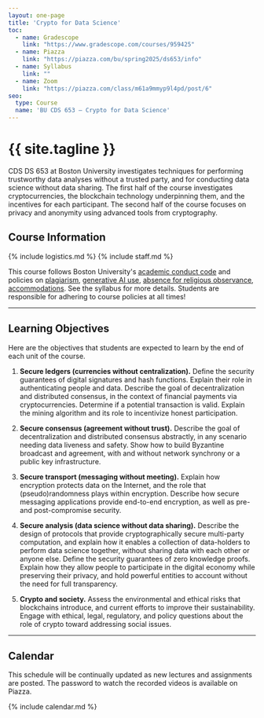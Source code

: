 ```yaml
---
layout: one-page
title: 'Crypto for Data Science'
toc:
  - name: Gradescope
    link: "https://www.gradescope.com/courses/959425"
  - name: Piazza
    link: "https://piazza.com/bu/spring2025/ds653/info"
  - name: Syllabus
    link: ""
  - name: Zoom
    link: "https://piazza.com/class/m61a9mmyp9l4pd/post/6"
seo:
  type: Course
  name: 'BU CDS 653 — Crypto for Data Science'
---
```


# {{ site.tagline }}

CDS DS 653 at Boston University investigates techniques for performing trustworthy data analyses without a trusted party, and for conducting data science without data sharing. The first half of the course investigates cryptocurrencies, the blockchain technology underpinning them, and the incentives for each participant. The second half of the course focuses on privacy and anonymity using advanced tools from cryptography.


## Course Information

{% include logistics.md %}
{% include staff.md %}

This course follows Boston University's [academic conduct code](https://www.bu.edu/academics/policies/academic-conduct-code/) and policies on [plagiarism](https://www.bu.edu/cs/undergraduate/undergraduate-life/academic-integrity/), [generative AI use](https://www.bu.edu/cds-faculty/culture-community/gaia-policy/), [absence for religious observance](https://www.bu.edu/academics/policies/absence-for-religious-reasons/), [accommodations](https://www.bu.edu/disability/accommodations/). See the syllabus for more details. Students are responsible for adhering to course policies at all times!

---

## Learning Objectives

Here are the objectives that students are expected to learn by the end of each unit of the course.

1. **Secure ledgers (currencies without centralization).** Define the security guarantees of digital signatures and hash functions. Explain their role in authenticating people and data. Describe the goal of decentralization and distributed consensus, in the context of financial payments via cryptocurrencies. Determine if a potential transaction is valid. Explain the mining algorithm and its role to incentivize honest participation.

2. **Secure consensus (agreement without trust).** Describe the goal of decentralization and distributed consensus abstractly, in any scenario needing data liveness and safety. Show how to build Byzantine broadcast and agreement, with and without network synchrony or a public key infrastructure.

3. **Secure transport (messaging without meeting).** Explain how encryption protects data on the Internet, and the role that (pseudo)randomness plays within encryption. Describe how secure messaging applications provide end-to-end encryption, as well as pre- and post-compromise security.

4. **Secure analysis (data science without data sharing).** Describe the design of protocols that provide cryptographically secure multi-party computation, and explain how it enables a collection of data-holders to perform data science together, without sharing data with each other or anyone else. Define the security guarantees of zero knowledge proofs. Explain how they allow people to participate in the digital economy while preserving their privacy, and hold powerful entities to account without the need for full transparency.

5. **Crypto and society.** Assess the environmental and ethical risks that blockchains introduce, and current efforts to improve their sustainability. Engage with ethical, legal, regulatory, and policy questions about the role of crypto toward addressing social issues.

---

## Calendar

This schedule will be continually updated as new lectures and assignments are posted. The password to watch the recorded videos is available on Piazza.

{% include calendar.md %}
